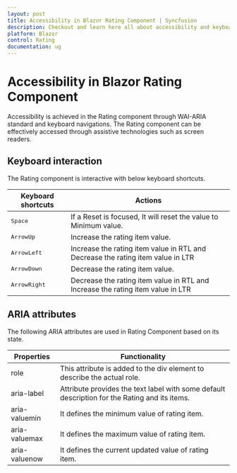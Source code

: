 ```yaml
---
layout: post
title: Accessibility in Blazor Rating Component | Syncfusion
description: Checkout and learn here all about accessibility and keyboard with Syncfusion Blazor Rating component in Blazor Server App and Blazor WebAssembly App.
platform: Blazor
control: Rating
documentation: ug
---
```


# Accessibility in Blazor Rating Component

Accessibility is achieved in the Rating component through WAI-ARIA standard and keyboard navigations. The Rating component can be effectively accessed through assistive technologies such as screen readers.

## Keyboard interaction

The Rating component is interactive with below keyboard shortcuts. 

| Keyboard shortcuts | Actions |
|------------|-------------------|
| <kbd>Space</kbd> | If a Reset is focused, It will reset the value to Minimum value. |
| <kbd>ArrowUp</kbd> | Increase the rating item value. | 
| <kbd>ArrowLeft</kbd> | Increase the rating item value in RTL and Decrease the rating item value in LTR |
| <kbd>ArrowDown</kbd> | Decrease the rating item value. |
| <kbd>ArrowRight</kbd> | Decrease the rating item value in RTL and Increase the rating item value in LTR |

## ARIA attributes

The following ARIA attributes are used in Rating Component based on its state.

| Properties | Functionality |
| ------------ | ----------------------- |
| role | This attribute is added to the div element to describe the actual role. |
| aria-label | Attribute provides the text label with some default description for the Rating and its items. |
| aria-valuemin | It defines the minimum value of rating item. |
| aria-valuemax | It defines the maximum value of rating item. |
| aria-valuenow | It defines the current updated value of rating item. |